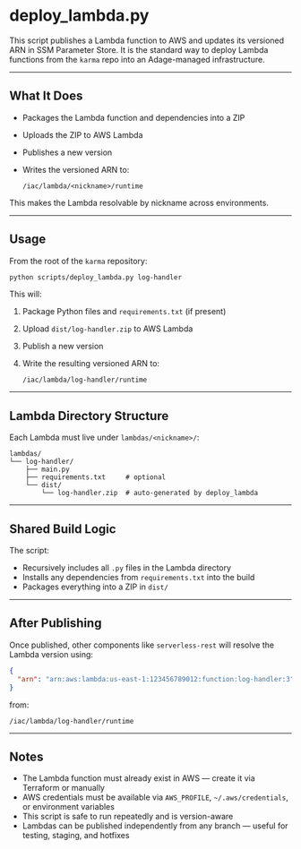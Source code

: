 # deploy_lambda.py

This script publishes a Lambda function to AWS and updates its versioned ARN in SSM Parameter Store. It is the standard way to deploy Lambda functions from the `karma` repo into an Adage-managed infrastructure.

---

## What It Does

- Packages the Lambda function and dependencies into a ZIP
- Uploads the ZIP to AWS Lambda
- Publishes a new version
- Writes the versioned ARN to:

  ```
  /iac/lambda/<nickname>/runtime
  ```

This makes the Lambda resolvable by nickname across environments.

---

## Usage

From the root of the `karma` repository:

```bash
python scripts/deploy_lambda.py log-handler
```

This will:

1. Package Python files and `requirements.txt` (if present)
2. Upload `dist/log-handler.zip` to AWS Lambda
3. Publish a new version
4. Write the resulting versioned ARN to:

   ```
   /iac/lambda/log-handler/runtime
   ```

---

## Lambda Directory Structure

Each Lambda must live under `lambdas/<nickname>/`:

```
lambdas/
└── log-handler/
    ├── main.py
    ├── requirements.txt     # optional
    └── dist/
        └── log-handler.zip  # auto-generated by deploy_lambda
```

---

## Shared Build Logic

The script:

- Recursively includes all `.py` files in the Lambda directory
- Installs any dependencies from `requirements.txt` into the build
- Packages everything into a ZIP in `dist/`

---

## After Publishing

Once published, other components like `serverless-rest` will resolve the Lambda version using:

```json
{
  "arn": "arn:aws:lambda:us-east-1:123456789012:function:log-handler:3"
}
```

from:

```
/iac/lambda/log-handler/runtime
```

---

## Notes

- The Lambda function must already exist in AWS — create it via Terraform or manually
- AWS credentials must be available via `AWS_PROFILE`, `~/.aws/credentials`, or environment variables
- This script is safe to run repeatedly and is version-aware
- Lambdas can be published independently from any branch — useful for testing, staging, and hotfixes
